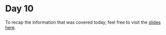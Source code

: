 # Day 10

To recap the information that was covered today, feel free to visit the [slides here](/slides/day10-am.pdf). 
